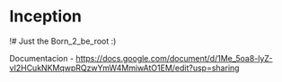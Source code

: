 # Inception

!# Just the Born_2_be_root :)

Documentacion - https://docs.google.com/document/d/1Me_5oa8-lyZ-vI2HCukNKMqwpRQzwYmW4MmiwAtO1EM/edit?usp=sharing
